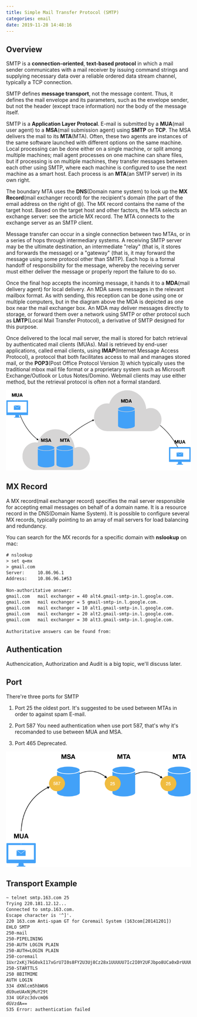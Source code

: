 ```yaml
---
title: Simple Mail Transfer Protocol (SMTP)
categories: email
date: 2019-11-28 14:48:16
---
```


## Overview 
SMTP is a __connection-oriented__, __text-based protocol__ in which a mail sender communicates with a mail receiver by issuing command strings and supplying necessary data over a reliable ordered data stream channel, typically a TCP connection.

SMTP defines __message transport__, not the message content. Thus, it defines the mail envelope and its parameters, such as the envelope sender, but not the header (except trace information) nor the body of the message itself.

SMTP is a __Application Layer Protocal__. E-mail is submitted by a __MUA__(mail user agent) to a __MSA__(mail submission agent) using __SMTP__ on __TCP__. The MSA delivers the mail to its __MTA__(MTA). Often, these two agents are instances of the same software launched with different options on the same machine. Local processing can be done either on a single machine, or split among multiple machines; mail agent processes on one machine can share files, but if processing is on multiple machines, they transfer messages between each other using SMTP, where each machine is configured to use the next machine as a smart host. Each process is an __MTA__(an SMTP server) in its own right.

The boundary MTA uses the __DNS__(Domain name system) to look up the __MX Record__(mail exchanger record) for the recipient's domain (the part of the email address on the right of @). The MX record contains the name of the target host. Based on the target host and other factors, the MTA selects an exchange server: see the article MX record. The MTA connects to the exchange server as an SMTP client.

Message transfer can occur in a single connection between two MTAs, or in a series of hops through intermediary systems. A receiving SMTP server may be the ultimate destination, an intermediate "relay" (that is, it stores and forwards the message) or a "gateway" (that is, it may forward the message using some protocol other than SMTP). Each hop is a formal handoff of responsibility for the message, whereby the receiving server must either deliver the message or properly report the failure to do so.

Once the final hop accepts the incoming message, it hands it to a __MDA__(mail delivery agent) for local delivery. An MDA saves messages in the relevant mailbox format. As with sending, this reception can be done using one or multiple computers, but in the diagram above the MDA is depicted as one box near the mail exchanger box. An MDA may deliver messages directly to storage, or forward them over a network using SMTP or other protocol such as __LMTP__(Local Mail Transfer Protocol), a derivative of SMTP designed for this purpose.

Once delivered to the local mail server, the mail is stored for batch retrieval by authenticated mail clients (MUAs). Mail is retrieved by end-user applications, called email clients, using __IMAP__(Internet Message Access Protocol), a protocol that both facilitates access to mail and manages stored mail, or the __POP3__(Post Office Protocol Version 3) which typically uses the traditional mbox mail file format or a proprietary system such as Microsoft Exchange/Outlook or Lotus Notes/Domino. Webmail clients may use either method, but the retrieval protocol is often not a formal standard.

![overview](/images/smtp-overview.png)

## MX Record

A MX record(mail exchanger record) specifies the mail server responsible for accepting email messages on behalf of a domain name. It is a resource record in the DNS(Domain Name System). It is possible to configure several MX records, typically pointing to an array of mail servers for load balancing and redundancy.

You can search for the MX records for a specific domain with __nslookup__ on mac:
```
# nslookup
> set q=mx
> gmail.com
Server:		10.86.96.1
Address:	10.86.96.1#53

Non-authoritative answer:
gmail.com	mail exchanger = 40 alt4.gmail-smtp-in.l.google.com.
gmail.com	mail exchanger = 5 gmail-smtp-in.l.google.com.
gmail.com	mail exchanger = 10 alt1.gmail-smtp-in.l.google.com.
gmail.com	mail exchanger = 20 alt2.gmail-smtp-in.l.google.com.
gmail.com	mail exchanger = 30 alt3.gmail-smtp-in.l.google.com.

Authoritative answers can be found from:

```
## Authentication
Authencication, Authorization and Audit is a big topic, we'll discuss later.

## Port

There're three ports for SMTP
1. Port 25
the oldest port. It's suggested to be used between MTAs in order to against spam E-mail.

2. Port 587
You need authentication when use port 587, that's why it's recomanded to use between MUA and MSA.

3. Port 465
Deprecated.

![port](/images/smtp-port.png)


## Transport Example
```
~ telnet smtp.163.com 25
Trying 220.181.12.12...
Connected to smtp.163.com.
Escape character is '^]'.
220 163.com Anti-spam GT for Coremail System (163com[20141201])
EHLO SMTP
250-mail
250-PIPELINING
250-AUTH LOGIN PLAIN
250-AUTH=LOGIN PLAIN
250-coremail 1Uxr2xKj7kG0xkI17xGrU7I0s8FY2U3Uj8Cz28x1UUUUU7Ic2I0Y2UFJbpo8UCa0xDrUUUUj
250-STARTTLS
250 8BITMIME
AUTH LOGIN
334 dXNlcm5hbWU6
dG9ueUAxNjMuY29t
334 UGFzc3dvcmQ6
dGVzdA==
535 Error: authentication failed
```

